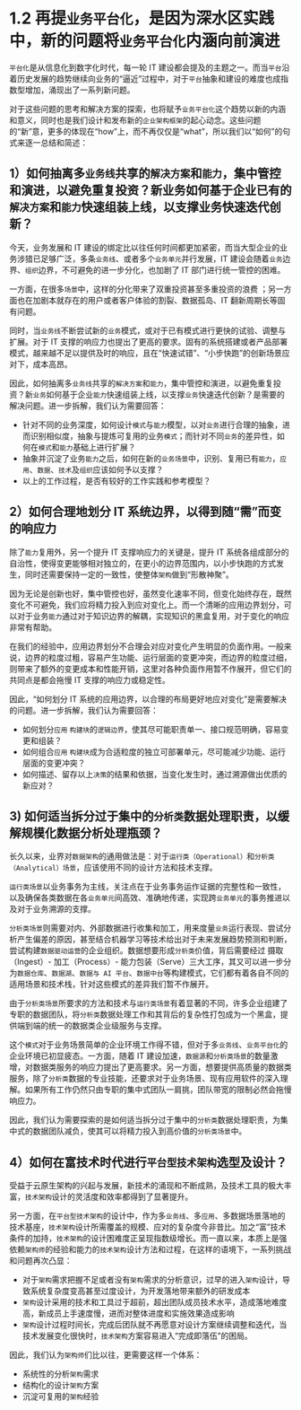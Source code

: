 # 1.2 再提`业务平台化`，是因为深水区实践中，新的问题将`业务平台化`内涵向前演进

`平台化`是从信息化到数字化时代，每一轮 IT 建设都会提及的主题之一。而当`平台`沿着历史发展的趋势继续向业务的“逼近”过程中，对于`平台`抽象和建设的难度也成指数型增加，涌现出了一系列新问题。

对于这些问题的思考和解决方案的探索，也将赋予`业务平台化`这个趋势以新的内涵和意义，同时也是我们设计和发布新的`企业架构框架`的起心动念。这些问题的“新”意，更多的体现在“how”上，而不再仅仅是“what”，所以我们以“如何”的句式来逐一总结和简述：

## 1）如何抽离多`业务线`共享的`解决方案`和`能力`，集中管控和演进，以避免重复投资？新业务如何基于企业已有的`解决方案`和`能力`快速组装上线，以支撑业务快速迭代创新？

今天，业务发展和 IT 建设的绑定比以往任何时间都更加紧密，而当大型企业的业务涉猎已足够广泛，多条`业务线`、或者多个`业务单元`并行发展，IT 建设会随着`业务`边界、`组织`边界，不可避免的进一步分化，也加剧了 IT 部门进行统一管控的困难。

一方面，在很多`场景`中，这样的分化带来了双重投资甚至多重投资的浪费 ；另一方面也在加剧本就存在的用户或者客户体验的割裂、数据孤岛、IT 翻新周期长等固有问题。

同时，当`业务线`不断尝试新的`业务`模式，或对于已有模式进行更快的试验、调整与扩展。对于 IT 支撑的响应力也提出了更高的要求。固有的系统搭建或者产品部署模式，越来越不足以提供及时的响应，且在“快速试错”、“小步快跑”的创新场景应对下，成本高昂。

因此，如何抽离多`业务线`共享的`解决方案`和`能力`，集中管控和演进，以避免重复投资？新`业务`如何基于企业`能力`快速组装上线，以支撑`业务`快速迭代创新？是需要的解决问题。进一步拆解，我们认为需要回答：

  * 针对不同的业务深度，如何设计`模式`与`能力`模型，以对`业务`进行合理的抽象，进而识别相似度，抽象与提炼可复用的业务`模式`；而针对不同`业务`的差异性，如何在`模式`和`能力`基础上进行扩展？
  * 抽象并沉淀了业务`能力`之后，如何在新的`业务场景`中，识别、复用已有`能力`，`应用`、`数据`、`技术`及`组织`应该如何予以支撑？
  * 以上的工作过程，是否有较好的工作实践和参考模型？

## 2）如何合理地划分 IT 系统边界，以得到随“需”而变的响应力

除了`能力`复用外，另一个提升 IT 支撑响应力的关键是，提升 IT 系统各组成部分的自治性，使得变更能够相对独立的，在更小的边界范围内，以小步快跑的方式发生，同时还需要保持一定的一致性，使整体`架构`做到“形散神聚”。

因为无论是创新也好，集中管控也好，虽然变化速率不同，但变化始终存在，既然变化不可避免，我们应将精力投入到应对变化上。而一个清晰的应用边界划分，可以对于业务`能力`通过对于知识边界的解耦，实现知识的黑盒复用，对于变化的响应非常有帮助。

在我们的经验中，应用边界划分不合理会对应对变化产生明显的负面作用。一般来说，边界的粒度过粗，容易产生功能、运行层面的变更冲突，而边界的粒度过细，则带来了额外的变更成本和性能开销，这里对各种负面作用暂不作展开，但它们的共同点是都会拖慢 IT 支撑的响应力或稳定性。

因此，“如何划分 IT 系统的应用边界，以合理的布局更好地应对变化”是需要解决的问题。进一步拆解，我们认为需要回答：

  * 如何划分`应用` `构建块`的`逻辑边界`，使其尽可能职责单一、接口规范明确，容易变更和组装？
  * 如何组合`应用` `构建块`成为合适粒度的独立可部署单元，尽可能减少功能、运行层面的变更冲突？
  * 如何描述、留存以上`决策`的结果和依据，当变化发生时，通过溯源做出优质的新应对？

## 3) 如何适当拆分过于集中的`分析类`数据处理职责，以缓解规模化数据分析处理瓶颈？

长久以来，业界对`数据架构`的通用做法是：对于`运行类（Operational）`和`分析类（Analytical）场景`，应该使用不同的设计方法和技术支撑。

`运行类场景`以业务事务为主线，关注点在于业务事务运作证据的完整性和一致性，以及确保各类数据在各`业务单元`间高效、准确地传递，实现跨`业务单元`的事务推进以及对于业务溯源的支撑。

`分析类场景`则需要对内、外部数据进行收集和加工，用来度量`业务`运行表现、尝试分析产生偏差的原因，甚至结合机器学习等技术给出对于未来发展趋势预测和判断，尝试构建`数据驱动运营`的企业组织。数据想要形成`分析类`价值，背后需要经过 摄取（Ingest）- 加工（Process）- 能力包装（Serve）三大工序，其又可以进一步分为`数据仓库`、`数据湖`、`数据与 AI 平台`、`数据中台`等构建模式，它们都有着各自不同的适用场景和技术栈，针对这些模式的差异我们暂不作展开。

由于`分析类场景`所要求的方法和技术与`运行类场景`有着显著的不同，许多企业组建了专职的数据团队，将`分析类`数据处理工作和其背后的复杂性打包成为一个黑盒，提供端到端的统一的数据类企业级服务与支撑。

这个`模式`对于业务场景简单的企业环境工作得不错，但对于多`业务线`、`业务平台化`的企业环境已初显疲态。一方面，随着 IT 建设加速，`数据源`和`分析类场景`的数量激增，对数据类服务的响应力提出了更高要求。另一方面，想要提供高质量的数据类服务，除了`分析类`数据的专业技能，还要求对于业务场景、现有应用软件的深入理解。如果所有工作仍然只由专职的集中式团队一肩挑，团队带宽的限制必然会拖慢响应力。

因此，我们认为需要探索的是如何适当拆分过于集中的`分析类`数据处理职责，为集中式的数据团队减负，使其可以将精力投入到高价值的`分析类场景`中。

## 4）如何在富技术时代进行`平台型技术架构`选型及设计？

受益于云原生架构的兴起与发展，新技术的涌现和不断成熟，及技术工具的极大丰富，`技术架构`设计的灵活度和效率都得到了显著提升。

另一方面，在`平台型技术架构`的设计中，作为多`业务线`、多`应用`、多数据场景落地的技术基座，`技术架构`设计所需覆盖的规模、应对的复杂度今非昔比。加之“富”技术条件的加持，`技术架构`的设计困难度正呈现指数级增长。而一直以来，本质上是强依赖`架构师`的经验和能力的`技术架构`设计方法和过程，在这样的语境下，一系列挑战和问题再次凸显：

  * 对于`架构`需求把握不足或者没有`架构`需求的分析意识，过早的进入`架构`设计，导致系统复杂度变高甚至过度设计，为开发落地带来额外的研发成本
  * `架构`设计采用的技术和工具过于超前，超出团队成员技术水平，造成落地难度高，新成员上手速度慢，进而对整体进度和实施效果造成影响
  * `架构`设计过程时间长，完成后团队就不再愿意对设计方案继续调整和迭代，当技术发展变化很快时，`技术架构`方案容易进入“完成即落伍”的困局。

因此，我们认为`架构师`们比以往，更需要这样一个体系：

  * 系统性的分析`架构`需求
  * 结构化的设计`架构`方案
  * 沉淀可复用的`架构`经验

